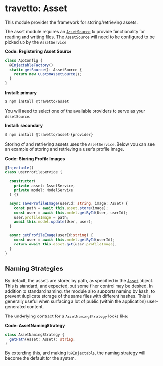travetto: Asset
===

This module provides the framework for storing/retrieving assets. 

The asset module requires an [`AssetSource`](./src/service/source.ts) to provide functionality for reading and writing files. The `AssetSource` will need to be configured to be picked up by the `AssetService`

**Code: Registering Asset Source**
```typescript
class AppConfig {
  @InjectableFactory()
  static getSource(): AssetSource {
    return new CustomAssetSource();
  }
}
```

**Install: primary**
```bash
$ npm install @travetto/asset
```

You will need to select one of the available providers to serve as your `AssetSource`.

**Install: secondary**
```bash
$ npm install @travetto/asset-{provider}
```

Storing of and retrieving assets uses the [`AssetService`](./src/service/asset.ts).  Below you can see an example of storing and retrieving a user's profile image.

**Code: Storing Profile Images**
```typescript
@Injectable()
class UserProfileService {

  constructor(
    private asset: AssetService, 
    private model: ModelService
  ) {}

  async saveProfileImage(userId: string, image: Asset) {
    const path = await this.asset.store(image);
    const user = await this.model.getById(User, userId);
    user.profileImage = path;
    await this.model.update(User, user);
  }

  async getProfileImage(userId:string) {
    const user = await this.model.getById(userId);
    return await this.asset.get(user.profileImage);
  }
}
```

## Naming Strategies
By default, the assets are stored by path, as specified in the [`Asset`](./src/types.ts) object.  This is standard, and expected, but some finer control may be desired.  In addition to standard naming, the module also supports naming by hash, to prevent duplicate storage of the same files with different hashes. This is generally useful when surfacing a lot of public (within the application) user-generated content.

The underlying contract for a [`AssetNamingStrategy`](./src/strategy.ts) looks like:

**Code: AssetNamingStrategy**
```typescript
class AssetNamingStrategy {
  getPath(Asset: Asset): string;
}
```

By extending this, and making it `@Injectable`, the naming strategy will become the default for the system.  
